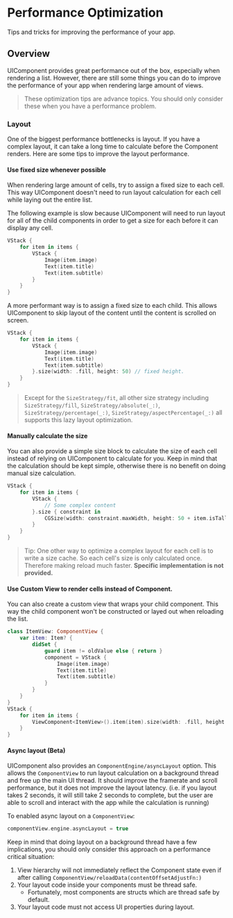 # Performance Optimization

Tips and tricks for improving the performance of your app.

## Overview

UIComponent provides great performance out of the box, especially when rendering a list. However, there are still some things you can do to improve the performance of your app when rendering large amount of views. 
> These optimization tips are advance topics. You should only consider these when you have a performance problem.

### Layout
One of the biggest performance bottlenecks is layout. If you have a complex layout, it can take a long time to calculate before the Component renders. Here are some tips to improve the layout performance.

#### Use fixed size whenever possible

When rendering large amount of cells, try to assign a fixed size to each cell. This way UIComponent doesn't need to run layout calculation for each cell while laying out the entire list.

The following example is slow because UIComponent will need to run layout for all of the child components in order to get a size for each before it can display any cell.
```swift
VStack {
    for item in items {
        VStack {
            Image(item.image)
            Text(item.title)
            Text(item.subtitle)
        }
    }
}
```

A more performant way is to assign a fixed size to each child. This allows UIComponent to skip layout of the content until the content is scrolled on screen.

```swift
VStack {
    for item in items {
        VStack {
            Image(item.image)
            Text(item.title)
            Text(item.subtitle)
        }.size(width: .fill, height: 50) // fixed height. 
    }
}
```

> Except for the ``SizeStrategy/fit``, all other size strategy including ``SizeStrategy/fill``, ``SizeStrategy/absolute(_:)``, ``SizeStrategy/percentage(_:)``, ``SizeStrategy/aspectPercentage(_:)`` all supports this lazy layout optimization.

#### Manually calculate the size
You can also provide a simple size block to calculate the size of each cell instead of relying on UIComponent to calculate for you. Keep in mind that the calculation should be kept simple, otherwise there is no benefit on doing manual size calculation.

```swift
VStack {
    for item in items {
        VStack {
            // Some complex content
        }.size { constraint in
            CGSize(width: constraint.maxWidth, height: 50 + item.isTall ? 50 : 0)
        }
    }
}
```

> Tip: One other way to optimize a complex layout for each cell is to write a size cache. So each cell's size is only calculated once. Therefore making reload much faster.
**Specific implementation is not provided.**


#### Use Custom View to render cells instead of Component.

You can also create a custom view that wraps your child component. This way the child component won't be constructed or layed out when reloading the list.

```swift
class ItemView: ComponentView {
    var item: Item? {
        didSet {
            guard item != oldValue else { return }
            component = VStack {
                Image(item.image)
                Text(item.title)
                Text(item.subtitle)
            }
        }
    }
}
VStack {
    for item in items {
        ViewComponent<ItemView>().item(item).size(width: .fill, height: 50)
    }
}
```

#### Async layout (Beta)

UIComponent also provides an ``ComponentEngine/asyncLayout`` option. 
This allows the ``ComponentView`` to run layout calculation on a background thread and free up the main UI thread. It should improve the framerate and scroll performance, but it does not improve the layout latency. (i.e. if you layout takes 2 seconds, it will still take 2 seconds to complete, but the user are able to scroll and interact with the app while the calculation is running)

To enabled async layout on a ``ComponentView``:
```swift
componentView.engine.asyncLayout = true
```

Keep in mind that doing layout on a background thread have a few implications, you should only consider this approach on a performance critical situation:
1. View hierarchy will not immediately reflect the Component state even if after calling ``ComponentView/reloadData(contentOffsetAdjustFn:)``
2. Your layout code inside your components must be thread safe.
    * Fortunately, most components are structs which are thread safe by default.
3. Your layout code must not access UI properties during layout.
